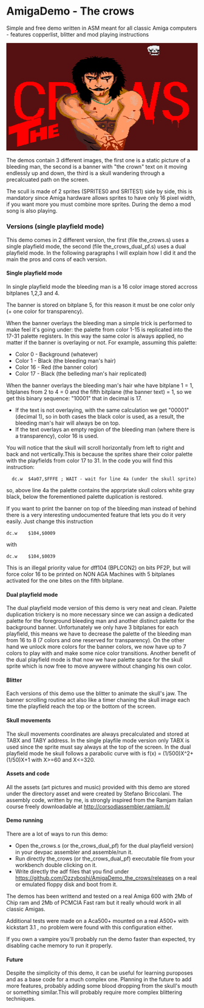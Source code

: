 # AmigaDemo - The crows
Simple and free demo written in ASM meant for all classic Amiga computers - features copperlist, blitter and mod playing instructions

![the crows](https://raw.githubusercontent.com/Ozzyboshi/AmigaDemo_the_crows/master/the_crows_github.png)


The demos contain 3 different images, the first one is a static picture of a bleeding man, the second is a banner with "the crown" text on it moving endlessly up and down, the third is a skull wandering through a precalcuated path on the screen.

The scull is made of 2 sprites (SPRITES0 and SRITES1) side by side, this is mandatory since Amiga hardware allows sprites to have only 16 pixel width, if you want more you must combine more sprites.
During the demo a mod song is also playing.

### Versions (single playfield mode)
This demo comes in 2 different version, the first (file the_crows.s) uses a single playfield mode, the second (file the_crows_dual_pf.s) uses a dual playfield mode.
In the following paragraphs I will explain how I did it and the main the pros and cons of each version.

#### Single playfield mode
In single playfield mode the bleeding man is a 16 color image stored accross bitplanes 1,2,3 and 4.

The banner is stored on bitplane 5, for this reason it must be one color only (+ one color for transparency).

When the banner overlays the bleeding man a simple trick is performed to make feel it's going under: the palette from color 1-15 is replicated into the 17-31 palette registers.
In this way the same color is always applied, no matter if the banner is overlaying or not.
For example, assuming this palette:
- Color 0 - Background (whatever)
- Color 1 - Black (the bleeding man's hair)
- Color 16 - Red (the banner color)
- Color 17 - Black (the belleding man's hair replicated)

When the banner overlays the bleeding man's hair whe have bitplane 1 = 1, bitplanes from 2 to 4 = 0 and the fifth bitplane (the banner text) = 1, so we get this binary sequence:
"10001" that in decimal is 17.
- If the text is not overlaying, with the same calculation we get "00001" (decimal 1), so in both cases the black color is used, as a result, the bleeding man's hair will always be on top.
- If the text overlays an empty region of the bleeding man (where there is a transparency), color 16 is used.

You will notice that the skull will scroll horizontally from left to right and back and not vertically.This is because the sprites share their color palette with the playfields from color 17 to 31.
In the code you will find this instruction: 
```
  dc.w 	$4a07,$FFFE	; WAIT - wait for line 4a (under the skull sprite)
```
so, above line 4a the palette contains the apprpriate skull colors white gray black, below the forementioned palette duplication is restored.

If you want to print the banner on top of the bleeding man instead of behind there is a very interesting undocumented feature that lets you do it very easily.
Just change this instruction
```
dc.w	$104,$0009
```
with
```
dc.w	$104,$0039
```
This is an illegal priority value for dff104 (BPLCON2) on bits PF2P, but will force color 16 to be printed on NON AGA Machines with 5 bitplanes activated for the one bites on the fifth bitplane.

#### Dual playfield mode
The dual playfield mode version of this demo is very neat and clean.
Palette duplication trickery is no more necessary since we can assign a dedicated palette for the foreground bleeding man and another distinct palette for the background banner.
Unfortunately we only have 3 bitplanes for each playfield, this means we have to decrease the palette of the bleeding man from 16 to 8 (7 colors and one reserved for transparency).
On the other hand we unlock more colors for the banner colors, we now have up to 7 colors to play with and make some nice color transitions.
Another benefit of the dual playfield mode is that now we have palette space for the skull sprite which is now free to move anywere without changing his own color.

#### Blitter
Each versions of this demo use the blitter to animate the skull's jaw.
The banner scrolling routine act also like a timer chaning the skull image each time the playfield reach the top or the bottom of the screen.

#### Skull movements
The skull movements coordinates are always precalculated and stored at TABX and TABY address.
In the single playfile mode version only TABX is used since the sprite must say always at the top of the screen.
In the dual playfield mode he skull follows a parabolic curve with is f(x) = (1/500)X^2+(1/50)X+1  with X>=60 and X<=320.

#### Assets and code
All the assets (art pictures and music) provided with this demo are stored under the directory asset and were created by Stefano Briccolani.
The assembly code, written by me, is strongly inspired from the Ramjam italian course freely downloadable at
http://corsodiassembler.ramjam.it/

#### Demo running
There are a lot of ways to run this demo:
- Open the_crows.s (or the_crows_dual_pf) for the dual playfield version) in your devpac assembler and assemble/run it.
- Run directly the_crows (or the_crows_dual_pf) executable file from your workbench double clicking on it.
- Write directly the adf files that you find under https://github.com/Ozzyboshi/AmigaDemo_the_crows/releases on a real or emulated floppy disk and boot from it.

The demos has been writtend and tested on a real Amiga 600 with 2Mb of Chip ram and 2Mb of PCMCIA Fast ram but it really whould work in all classic Amigas.

Additional tests were made on a Aca500+ mounted on a real A500+ with kickstart 3.1 , no problem were found with this configuration either.

If you own a vampire you'll probably run the demo faster than expected, try disabling cache memory to run it properly.

#### Future
Despite the simplicity of this demo, it can be useful for learning puroposes and as a base code for a much complex one.
Planning in the future to add more features, probably adding some blood dropping from the skull's mouth or something similar.This will probably require more complex blittering techniques.

